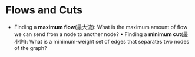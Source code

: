 # Flows and Cuts
* Finding a **maximum flow**(最大流): What is the maximum amount of flow we can send from a node to another node?
• Finding a **minimum cut**(最小割): What is a minimum-weight set of edges that separates two nodes of the graph?
